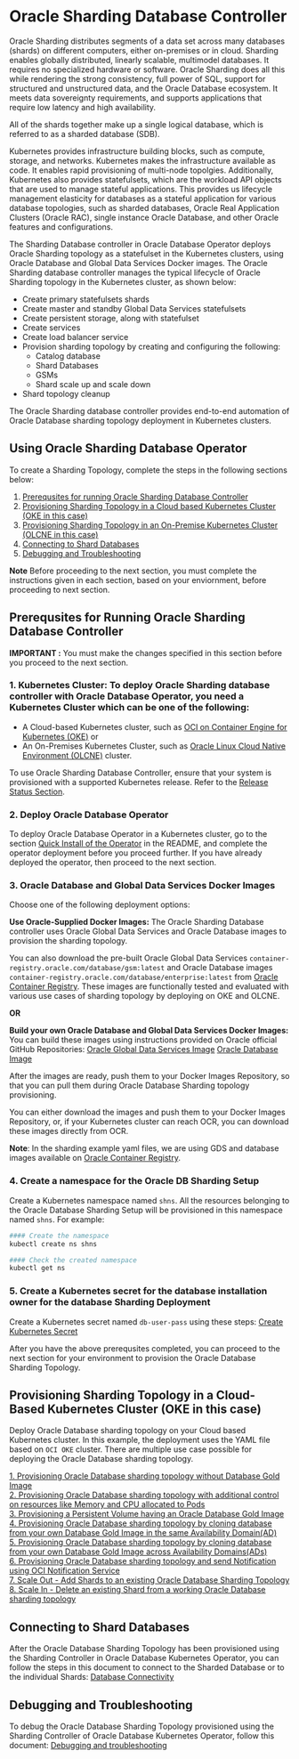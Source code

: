 # Oracle Sharding Database Controller

Oracle Sharding distributes segments of a data set across many databases (shards) on different computers, either on-premises or in cloud. Sharding enables globally distributed, linearly scalable, multimodel databases. It requires no specialized hardware or software. Oracle Sharding does all this while rendering the strong consistency, full power of SQL, support for structured and unstructured data, and the Oracle Database ecosystem. It meets data sovereignty requirements, and supports applications that require low latency and high availability.

All of the shards together make up a single logical database, which is referred to as a sharded database (SDB).

Kubernetes provides infrastructure building blocks, such as compute, storage, and networks. Kubernetes makes the infrastructure available as code. It enables rapid provisioning of multi-node topolgies. Additionally, Kubernetes also provides statefulsets, which are the workload API objects that are used to manage stateful applications. This provides us lifecycle management elasticity for databases as a stateful application for various database topologies, such as sharded databases, Oracle Real Application Clusters (Oracle RAC), single instance Oracle Database, and other Oracle features and configurations.

The Sharding Database controller in Oracle Database Operator deploys Oracle Sharding topology as a statefulset in the Kubernetes clusters, using Oracle Database and Global Data Services Docker images. The Oracle Sharding database controller manages the typical lifecycle of Oracle Sharding topology in the Kubernetes cluster, as shown below:

* Create primary statefulsets shards
* Create master and standby Global Data Services statefulsets
* Create persistent storage, along with statefulset
* Create services
* Create load balancer service
* Provision sharding topology by creating and configuring the following:
  * Catalog database
  * Shard Databases
  * GSMs
  * Shard scale up and scale down
* Shard topology cleanup

The Oracle Sharding database controller provides end-to-end automation of Oracle Database sharding topology deployment in Kubernetes clusters.

## Using Oracle Sharding Database Operator

To create a Sharding Topology, complete the steps in the following sections below:

1. [Prerequsites for running Oracle Sharding Database Controller](#prerequsites-for-running-oracle-sharding-database-controller)
2. [Provisioning Sharding Topology in a Cloud based Kubernetes Cluster (OKE in this case)](#provisioning-sharding-topology-in-a-cloud-based-kubernetes-cluster-oke-in-this-case)
3. [Provisioning Sharding Topology in an On-Premise Kubernetes Cluster (OLCNE in this case)](#provisioning-sharding-topology-in-an-on-premise-kubernetes-cluster-olcne-in-this-case)
4. [Connecting to Shard Databases](#connecting-to-shard-databases)
5. [Debugging and Troubleshooting](#debugging-and-troubleshooting)

**Note** Before proceeding to the next section, you must complete the instructions given in each section, based on your enviornment, before proceeding to next section.

## Prerequsites for Running Oracle Sharding Database Controller

**IMPORTANT :** You must make the changes specified in this section before you proceed to the next section.

### 1. Kubernetes Cluster: To deploy Oracle Sharding database controller with Oracle Database Operator, you need a Kubernetes Cluster which can be one of the following: 

* A Cloud-based Kubernetes cluster, such as [OCI on Container Engine for Kubernetes (OKE)](https://www.oracle.com/cloud-native/container-engine-kubernetes/) or  
* An On-Premises Kubernetes Cluster, such as [Oracle Linux Cloud Native Environment (OLCNE)](https://docs.oracle.com/en/operating-systems/olcne/) cluster.

To use Oracle Sharding Database Controller, ensure that your system is provisioned with a supported Kubernetes release. Refer to the [Release Status Section](../../../README.md#requirements).

### 2. Deploy Oracle Database Operator

To deploy Oracle Database Operator in a Kubernetes cluster, go to the section [Quick Install of the Operator](../../README.md#oracle-database-kubernetes-operator-deployment) in the README, and complete the operator deployment before you proceed further. If you have already deployed the operator, then proceed to the next section.

### 3. Oracle Database and Global Data Services Docker Images
Choose one of the following deployment options: 

  **Use Oracle-Supplied Docker Images:**
   The Oracle Sharding Database controller uses Oracle Global Data Services and Oracle Database images to provision the sharding topology.

   You can also download the pre-built Oracle Global Data Services `container-registry.oracle.com/database/gsm:latest` and Oracle Database images `container-registry.oracle.com/database/enterprise:latest` from [Oracle Container Registry](https://container-registry.oracle.com/ords/f?p=113:10::::::). These images are functionally tested and evaluated with various use cases of sharding topology by deploying on OKE and OLCNE.
   

   **OR**

  **Build your own Oracle Database and Global Data Services Docker Images:**
   You can build these images using instructions provided on Oracle official GitHub Repositories:
   [Oracle Global Data Services Image](https://github.com/oracle/db-sharding/tree/master/docker-based-sharding-deployment/dockerfiles)
   [Oracle Database Image](https://github.com/oracle/docker-images/tree/main/OracleDatabase/SingleInstance)

After the images are ready, push them to your Docker Images Repository, so that you can pull them during Oracle Database Sharding topology provisioning.

You can either download the images and push them to your Docker Images Repository, or, if your Kubernetes cluster can reach OCR, you can download these images directly from OCR.

**Note**: In the sharding example yaml files, we are using GDS and database images available on [Oracle Container Registry](https://container-registry.oracle.com/ords/f?p=113:10::::::).

### 4. Create a namespace for the Oracle DB Sharding Setup

  Create a Kubernetes namespace named `shns`. All the resources belonging to the Oracle Database Sharding Setup will be provisioned in this namespace named `shns`. For example:

  ```sh
  #### Create the namespace 
  kubectl create ns shns

  #### Check the created namespace 
  kubectl get ns
  ```

### 5. Create a Kubernetes secret for the database installation owner for the database Sharding Deployment

Create a Kubernetes secret named `db-user-pass` using these steps: [Create Kubernetes Secret](./doc/sharding/provisioning/create_kubernetes_secret_for_db_user.md)

After you have the above prerequsites completed, you can proceed to the next section for your environment to provision the Oracle Database Sharding Topology.

## Provisioning Sharding Topology in a Cloud-Based Kubernetes Cluster (OKE in this case)

Deploy Oracle Database sharding topology on your Cloud based Kubernetes cluster. In this example, the deployment uses the YAML file based on `OCI OKE` cluster. There are multiple use case possible for deploying the Oracle Database sharding topology.

[1. Provisioning Oracle Database sharding topology without Database Gold Image](./doc/sharding/provisioning/provisioning_without_db_gold_image.md)  
[2. Provisioning Oracle Database sharding topology with additional control on resources like Memory and CPU allocated to Pods](./doc/sharding/provisioning/provisioning_with_control_on_resources.md)  
[3. Provisioning a Persistent Volume having an Oracle Database Gold Image](./doc/sharding/provisioning/provisioning_persistent_volume_having_db_gold_image.md)  
[4. Provisioning Oracle Database sharding topology by cloning database from your own Database Gold Image in the same Availability Domain(AD)](./doc/sharding/provisioning/provisioning_by_cloning_db_gold_image_in_same_ad.md)  
[5. Provisioning Oracle Database sharding topology by cloning database from your own Database Gold Image across Availability Domains(ADs)](./doc/sharding/provisioning/provisioning_by_cloning_db_from_gold_image_across_ads.md)  
[6. Provisioning Oracle Database sharding topology and send Notification using OCI Notification Service](./doc/sharding/provisioning/provisioning_with_notification_using_oci_notification.md)  
[7. Scale Out - Add Shards to an existing Oracle Database Sharding Topology](./doc/sharding/provisioning/scale_out_add_shards.md)  
[8. Scale In - Delete an existing Shard from a working Oracle Database sharding topology](./doc/sharding/provisioning/scale_in_delete_an_existing_shard.md)  

## Connecting to Shard Databases

After the Oracle Database Sharding Topology has been provisioned using the Sharding Controller in Oracle Database Kubernetes Operator, you can follow the steps in this document to connect to the Sharded Database or to the individual Shards: [Database Connectivity](./doc/sharding/provisioning/database_connection.md)

## Debugging and Troubleshooting

To debug the Oracle Database Sharding Topology provisioned using the Sharding Controller of Oracle Database Kubernetes Operator, follow this document: [Debugging and troubleshooting](./doc/sharding/provisioning/debugging.md)
